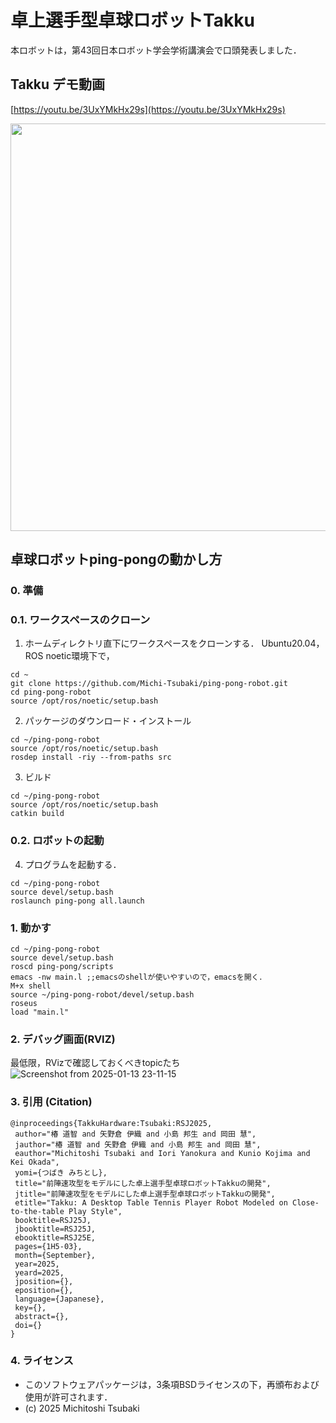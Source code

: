 # 卓上選手型卓球ロボットTakku
本ロボットは，第43回日本ロボット学会学術講演会で口頭発表しました．
## Takku デモ動画
[https://youtu.be/3UxYMkHx29s](https://youtu.be/3UxYMkHx29s)

<a href="[https://youtu.be/3UxYMkHx29s](https://youtu.be/3UxYMkHx29s)">
  <img src="https://github.com/user-attachments/assets/b70675b1-1f57-4339-821e-1c1f185fd801" width="1155" height="652"　>
</a>

## 卓球ロボットping-pongの動かし方
### 0. 準備
### 0.1. ワークスペースのクローン
1. ホームディレクトリ直下にワークスペースをクローンする．
Ubuntu20.04，ROS noetic環境下で，
```
cd ~
git clone https://github.com/Michi-Tsubaki/ping-pong-robot.git
cd ping-pong-robot
source /opt/ros/noetic/setup.bash
```

2. パッケージのダウンロード・インストール
```
cd ~/ping-pong-robot
source /opt/ros/noetic/setup.bash
rosdep install -riy --from-paths src
```
3. ビルド
```
cd ~/ping-pong-robot
source /opt/ros/noetic/setup.bash
catkin build
```

### 0.2. ロボットの起動
4. プログラムを起動する．
```
cd ~/ping-pong-robot
source devel/setup.bash
roslaunch ping-pong all.launch
```

### 1. 動かす
```
cd ~/ping-pong-robot
source devel/setup.bash
roscd ping-pong/scripts
emacs -nw main.l ;;emacsのshellが使いやすいので，emacsを開く．
M+x shell
source ~/ping-pong-robot/devel/setup.bash
roseus
load "main.l"
```

### 2. デバッグ画面(RVIZ)
最低限，RVizで確認しておくべきtopicたち
![Screenshot from 2025-01-13 23-11-15](https://github.com/user-attachments/assets/e7c7a252-34e4-4e2f-a804-e5e31668f6c8)

### 3. 引用 (Citation)
```
@inproceedings{TakkuHardware:Tsubaki:RSJ2025,
 author="椿 道智 and 矢野倉 伊織 and 小島 邦生 and 岡田 慧",
 jauthor="椿 道智 and 矢野倉 伊織 and 小島 邦生 and 岡田 慧",
 eauthor="Michitoshi Tsubaki and Iori Yanokura and Kunio Kojima and Kei Okada",
 yomi={つばき みちとし},
 title="前陣速攻型をモデルにした卓上選手型卓球ロボットTakkuの開発",
 jtitle="前陣速攻型をモデルにした卓上選手型卓球ロボットTakkuの開発",
 etitle="Takku: A Desktop Table Tennis Player Robot Modeled on Close-to-the-table Play Style",
 booktitle=RSJ25J,
 jbooktitle=RSJ25J,
 ebooktitle=RSJ25E,
 pages={1H5-03},
 month={September},
 year=2025,
 yeard=2025,
 jposition={},
 eposition={},
 language={Japanese},
 key={},
 abstract={},
 doi={}
}
```

### 4. ライセンス
* このソフトウェアパッケージは，3条項BSDライセンスの下，再頒布および使用が許可されます．
* (c) 2025 Michitoshi Tsubaki
